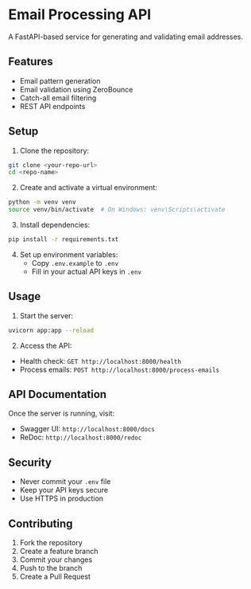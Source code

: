 # Email Processing API

A FastAPI-based service for generating and validating email addresses.

## Features

- Email pattern generation
- Email validation using ZeroBounce
- Catch-all email filtering
- REST API endpoints

## Setup

1. Clone the repository:
```bash
git clone <your-repo-url>
cd <repo-name>
```

2. Create and activate a virtual environment:
```bash
python -m venv venv
source venv/bin/activate  # On Windows: venv\Scripts\activate
```

3. Install dependencies:
```bash
pip install -r requirements.txt
```

4. Set up environment variables:
   - Copy `.env.example` to `.env`
   - Fill in your actual API keys in `.env`

## Usage

1. Start the server:
```bash
uvicorn app:app --reload
```

2. Access the API:
- Health check: `GET http://localhost:8000/health`
- Process emails: `POST http://localhost:8000/process-emails`

## API Documentation

Once the server is running, visit:
- Swagger UI: `http://localhost:8000/docs`
- ReDoc: `http://localhost:8000/redoc`

## Security

- Never commit your `.env` file
- Keep your API keys secure
- Use HTTPS in production

## Contributing

1. Fork the repository
2. Create a feature branch
3. Commit your changes
4. Push to the branch
5. Create a Pull Request 
